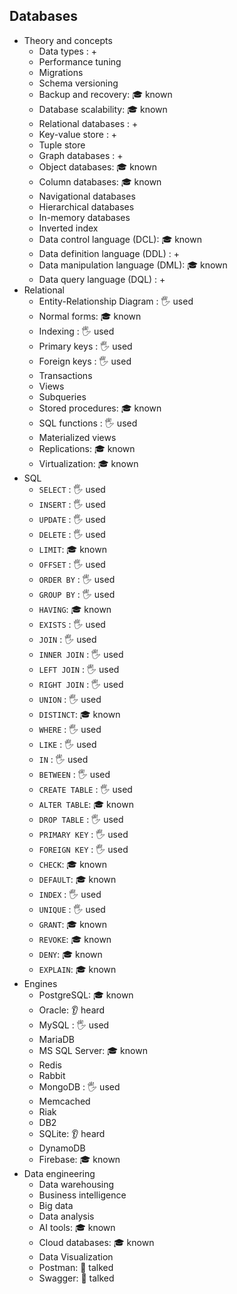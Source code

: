 ## Databases

- Theory and concepts
  - Data types \: +
  - Performance tuning
  - Migrations
  - Schema versioning
  - Backup and recovery: 🎓 known
  - Database scalability: 🎓 known
  - Relational databases \: +
  - Key-value store \: +
  - Tuple store
  - Graph databases \: +
  - Object databases: 🎓 known
  - Column databases: 🎓 known
  - Navigational databases
  - Hierarchical databases
  - In-memory databases
  - Inverted index
  - Data control language (DCL): 🎓 known
  - Data definition language (DDL) \: +
  - Data manipulation language (DML): 🎓 known
  - Data query language (DQL) \: +
- Relational
  - Entity-Relationship Diagram \: 🖐️ used
  - Normal forms: 🎓 known
  - Indexing \: 🖐️ used
  - Primary keys \: 🖐️ used
  - Foreign keys \: 🖐️ used
  - Transactions
  - Views
  - Subqueries
  - Stored procedures: 🎓 known
  - SQL functions \: 🖐️ used
  - Materialized views
  - Replications: 🎓 known
  - Virtualization: 🎓 known
- SQL
  - `SELECT` \: 🖐️ used
  - `INSERT` \: 🖐️ used
  - `UPDATE` \: 🖐️ used
  - `DELETE` \: 🖐️ used
  - `LIMIT`: 🎓 known
  - `OFFSET` \: 🖐️ used
  - `ORDER BY` \: 🖐️ used
  - `GROUP BY` \: 🖐️ used
  - `HAVING`: 🎓 known
  - `EXISTS` \: 🖐️ used
  - `JOIN` \: 🖐️ used
  - `INNER JOIN` \: 🖐️ used
  - `LEFT JOIN` \: 🖐️ used
  - `RIGHT JOIN` \: 🖐️ used
  - `UNION` \: 🖐️ used
  - `DISTINCT`: 🎓 known
  - `WHERE` \: 🖐️ used
  - `LIKE` \: 🖐️ used
  - `IN` \: 🖐️ used
  - `BETWEEN` \: 🖐️ used
  - `CREATE TABLE` \: 🖐️ used
  - `ALTER TABLE`: 🎓 known
  - `DROP TABLE` \: 🖐️ used
  - `PRIMARY KEY` \: 🖐️ used
  - `FOREIGN KEY` \: 🖐️ used
  - `CHECK`: 🎓 known
  - `DEFAULT`: 🎓 known
  - `INDEX` \: 🖐️ used
  - `UNIQUE` \: 🖐️ used
  - `GRANT`: 🎓 known
  - `REVOKE`: 🎓 known
  - `DENY`: 🎓 known
  - `EXPLAIN`: 🎓 known
- Engines
  - PostgreSQL: 🎓 known
  - Oracle: 👂 heard
  - MySQL \: 🖐️ used
  - MariaDB
  - MS SQL Server: 🎓 known
  - Redis
  - Rabbit
  - MongoDB \: 🖐️ used
  - Memcached
  - Riak
  - DB2
  - SQLite: 👂 heard
  - DynamoDB
  - Firebase: 🎓 known
- Data engineering
  - Data warehousing
  - Business intelligence
  - Big data
  - Data analysis
  - AI tools: 🎓 known
  - Cloud databases: 🎓 known
  - Data Visualization
  - Postman: 📢 talked
  - Swagger: 📢 talked
